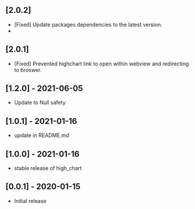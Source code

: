 ## [2.0.2]

- [Fixed] Update packages dependencies to  the latest version.
- 
## [2.0.1]

- [Fixed] Prevented highchart link to open within webview and redirecting to broswer.

## [1.2.0] - 2021-06-05

- Update to Null safety

## [1.0.1] - 2021-01-16

- update in README.md

## [1.0.0] - 2021-01-16

- stable release of high_chart

## [0.0.1] - 2020-01-15

- Initial release
